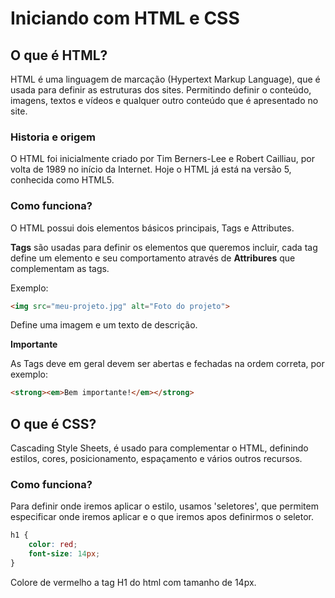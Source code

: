 # Iniciando com HTML e CSS

## O que é HTML?

HTML é uma linguagem de marcação (Hypertext Markup Language), que é usada para definir as estruturas dos sites.
Permitindo definir o conteúdo, imagens, textos e vídeos e qualquer outro conteúdo que é apresentado no site.


### Historia e origem

O HTML foi inicialmente criado por Tim Berners-Lee e Robert Cailliau, por volta de 1989 no início da Internet.
Hoje o HTML já está na versão 5, conhecida como HTML5.


### Como funciona?

O HTML possui dois elementos básicos principais, Tags e Attributes.

**Tags** são usadas para definir os elementos que queremos incluir, cada tag define um elemento e seu comportamento através de **Attribures** que complementam as tags.

Exemplo:

```HTML 
<img src="meu-projeto.jpg" alt="Foto do projeto">
```
Define uma imagem e um texto de descrição.


**Importante** 

As Tags deve em geral devem ser abertas e fechadas na ordem correta, por exemplo: <br /> 

```HTML 
<strong><em>Bem importante!</em></strong> 
``` 

## O que é CSS?


Cascading Style Sheets, é usado para complementar o HTML, definindo estilos, cores, posicionamento, espaçamento e vários outros recursos.  

### Como funciona?

Para definir onde iremos aplicar o estilo, usamos 'seletores', que permitem especificar onde iremos aplicar e o que iremos apos definirmos o seletor.

```CSS
h1 {
    color: red;
    font-size: 14px;
}
```
Colore de vermelho a tag H1 do html com tamanho de 14px.
